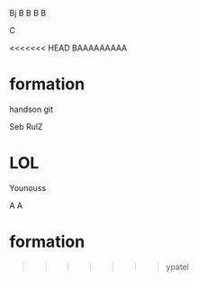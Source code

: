 
Bj
B
B
B
B

C

<<<<<<< HEAD
BAAAAAAAAA
# formation


handson git

Seb RulZ


LOL
=======

Younouss

A
A
# formation
>>>>>>> ypatel

